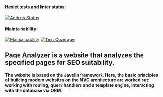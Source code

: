 #### Hexlet tests and linter status:
[![Actions Status](https://github.com/funnyDevGirl/java-project-72/actions/workflows/hexlet-check.yml/badge.svg)](https://github.com/funnyDevGirl/java-project-72/actions)

#### Maintainability:
[![Maintainability](https://api.codeclimate.com/v1/badges/e67b0bc62ae755e2d722/maintainability)](https://codeclimate.com/github/funnyDevGirl/java-project-72/maintainability)
[![Test Coverage](https://api.codeclimate.com/v1/badges/e67b0bc62ae755e2d722/test_coverage)](https://codeclimate.com/github/funnyDevGirl/java-project-72/test_coverage)

## Page Analyzer is a website that analyzes the specified pages for SEO suitability.
#### The website is based on the Javelin framework. Here, the basic principles of building modern websites on the MVC architecture are worked out: working with routing, query handlers and a template engine, interacting with the database via ORM.
